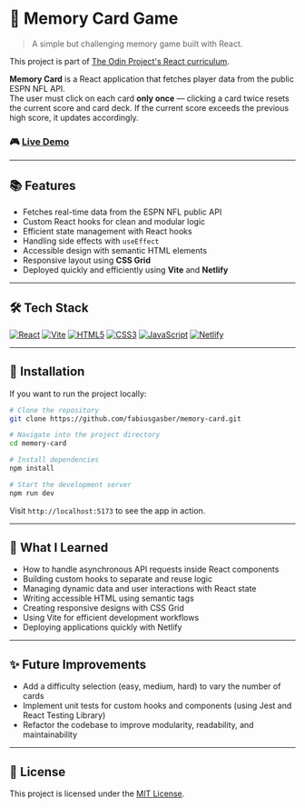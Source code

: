 # 🧠 Memory Card Game

> A simple but challenging memory game built with React.

This project is part of [The Odin Project's React curriculum](https://www.theodinproject.com/lessons/node-path-react-new-memory-card#project-solution).

**Memory Card** is a React application that fetches player data from the public ESPN NFL API.  
The user must click on each card **only once** — clicking a card twice resets the current score and card deck. If the current score exceeds the previous high score, it updates accordingly.

### 🎮 [Live Demo](https://gridiron-memory.netlify.app)

---

## 📚 Features

- Fetches real-time data from the ESPN NFL public API
- Custom React hooks for clean and modular logic
- Efficient state management with React hooks
- Handling side effects with `useEffect`
- Accessible design with semantic HTML elements
- Responsive layout using **CSS Grid**
- Deployed quickly and efficiently using **Vite** and **Netlify**

---

## 🛠️ Tech Stack

<p align="left">
  <a href="https://react.dev/" target="_blank"><img src="https://img.shields.io/badge/React-20232A?style=for-the-badge&logo=react&logoColor=61DAFB" alt="React" /></a>
  <a href="https://vitejs.dev/" target="_blank"><img src="https://img.shields.io/badge/Vite-646CFF?style=for-the-badge&logo=vite&logoColor=white" alt="Vite" /></a>
  <a href="https://developer.mozilla.org/en-US/docs/Web/HTML" target="_blank"><img src="https://img.shields.io/badge/HTML5-E34F26?style=for-the-badge&logo=html5&logoColor=white" alt="HTML5" /></a>
  <a href="https://developer.mozilla.org/en-US/docs/Web/CSS" target="_blank"><img src="https://img.shields.io/badge/CSS3-1572B6?style=for-the-badge&logo=css3&logoColor=white" alt="CSS3" /></a>
  <a href="https://www.javascript.com/" target="_blank"><img src="https://img.shields.io/badge/JavaScript-F7DF1E?style=for-the-badge&logo=javascript&logoColor=black" alt="JavaScript" /></a>
  <a href="https://www.netlify.com/" target="_blank"><img src="https://img.shields.io/badge/Netlify-00C7B7?style=for-the-badge&logo=netlify&logoColor=white" alt="Netlify" /></a>
</p>

---

## 🚀 Installation

If you want to run the project locally:

```bash
# Clone the repository
git clone https://github.com/fabiusgasber/memory-card.git

# Navigate into the project directory
cd memory-card

# Install dependencies
npm install

# Start the development server
npm run dev
```

Visit `http://localhost:5173` to see the app in action.

---

## 🤔 What I Learned

- How to handle asynchronous API requests inside React components
- Building custom hooks to separate and reuse logic
- Managing dynamic data and user interactions with React state
- Writing accessible HTML using semantic tags
- Creating responsive designs with CSS Grid
- Using Vite for efficient development workflows
- Deploying applications quickly with Netlify

---

## ✨ Future Improvements

- Add a difficulty selection (easy, medium, hard) to vary the number of cards
- Implement unit tests for custom hooks and components (using Jest and React Testing Library)
- Refactor the codebase to improve modularity, readability, and maintainability

---

## 📄 License

This project is licensed under the [MIT License](LICENSE).